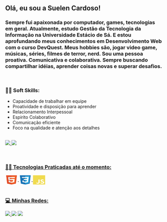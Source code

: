 ## Olá, eu sou a Suelen Cardoso!

<h3>Sempre fui apaixonada por computador, games, tecnologias em geral.
Atualmente, estudo Gestão da Tecnologia da Informação na Universidade Estácio de Sá.
E estou aprofundando meus conhecimentos em Desenvolvimento Web com o curso DevQuest.
Meus hobbies são, jogar video game, músicas, séries, filmes de terror, nerd.
Sou uma pessoa proativa. Comunicativa e colaborativa. 
Sempre buscando compartilhar idéias, aprender coisas novas e superar desafios.</h3>

<br>

<h3>🧝‍♀️ Soft Skills:</h3>
<ul>
 <li>Capacidade de trabalhar em equipe</li>
 <li>Proatividade e disposição para aprender</li>
 <li>Relacionamento Interpessoal</li>
 <li>Espirito Colaborativo</li>
 <li>Comunicação eficiente</li>
 <li>Foco na qualidade e atenção aos detalhes</li>
</ul>

<br>
 
 <div>
   <a href="https://github.com/SuelenSCardoso">
   <img height="180em" src="https://github-readme-stats.vercel.app/api?username=SuelenSCardoso&show_icons=true&theme=tokyonight&include_all_commits=true&count_private=true"/>
   <img height="180em" src="https://github-readme-stats.vercel.app/api/top-langs/?username=SuelenSCardoso&layout=compact&langs_count=6&theme=tokyonight"/>

</div>
 
 <br> 
 
 

<div style="display: inline_block"><br>
 <h3>👩‍💻 Tecnologias Praticadas até o momento:</h3>
 <img align="center" alt="HTML" height="30" width="40" src="https://raw.githubusercontent.com/devicons/devicon/master/icons/html5/html5-original.svg"> 
 <img align="center" alt="CSS" height="30" width="40" src="https://raw.githubusercontent.com/devicons/devicon/master/icons/css3/css3-original.svg">
 <img align="center" alt="Js" height="30" width="40" src="https://raw.githubusercontent.com/devicons/devicon/master/icons/javascript/javascript-plain.svg">
</div>
 
 <br>
 
 
<div> 
 <h3>💻 Minhas Redes:</h3>
  
 
 
  <a href="https://www.instagram.com/scardosof/"><img src="https://img.shields.io/badge/-Instagram-%23E4405F?style=for-the-badge&logo=instagram&logoColor=white" target="_blank">   </a>
  <a href = "sudavj@gmail.com"><img src="https://img.shields.io/badge/-Gmail-%23333?style=for-the-badge&logo=gmail&logoColor=white" target="_blank"></a>
  <a href="https://www.linkedin.com/in/suelen-cardoso-5aa786140" target="_blank"><img src="https://img.shields.io/badge/-LinkedIn-%230077B5?style=for-the-badge&logo=linkedin&logoColor=white" target="_blank"></a> 
 
 
 
</div>
